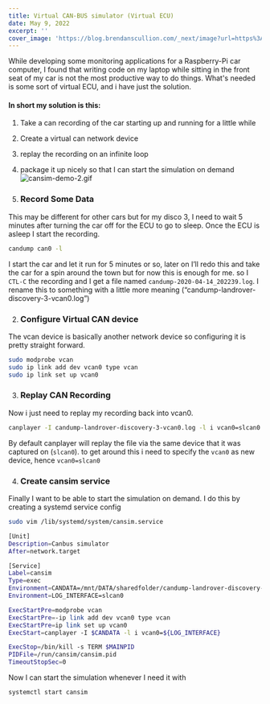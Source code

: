 ```yaml
---
title: Virtual CAN-BUS simulator (Virtual ECU)
date: May 9, 2022
excerpt: ''
cover_image: 'https://blog.brendanscullion.com/_next/image?url=https%3A%2F%2Fcdn.hashnode.com%2Fres%2Fhashnode%2Fimage%2Funsplash%2FKVPRz5JEDbc%2Fupload%2Fv1652106957021%2FtZQ5ZUVIo.jpeg%3Fw%3D1600%26h%3D840%26fit%3Dcrop%26crop%3Dentropy%26auto%3Dcompress%2Cformat%26format%3Dwebp&w=1920&q=75'
---
```


While developing some monitoring applications for a Raspberry-Pi car computer, I found that writing code on my laptop while sitting in the front seat of my car is not the most productive way to do things. What's needed is some sort of virtual ECU, and i have just the solution. 

#### In short my solution is this:
  1. Take a can recording of the car starting up and running for a little while
  2. Create a virtual can network device
  3. replay the recording on an infinite loop
  4. package it up nicely so that I can start the simulation on demand
![cansim-demo-2.gif](https://cdn.hashnode.com/res/hashnode/image/upload/v1652107126520/ODP7DeD6f.gif)

1. ### Record Some Data
This may be different for other cars but for my disco 3, I need to wait 5 minutes after turning the car off for the ECU to go to sleep. 
Once the ECU is asleep I start the recording. 
```bash
candump can0 -l
```
I start the car and let it run for 5 minutes or so, later on I’ll redo this and take the car for a spin around the town but for now this is enough for me. so I `CTL-C` the recording and I get a file named `candump-2020-04-14_202239.log`. I rename this to something with a little more meaning (“candump-landrover-discovery-3-vcan0.log”)

2. ### Configure Virtual CAN device
The vcan device is basically another network device so configuring it is pretty straight forward. 
```bash
sudo modprobe vcan
sudo ip link add dev vcan0 type vcan
sudo ip link set up vcan0
```
3. ### Replay CAN Recording
Now i just need to replay my recording back into vcan0.
```bash
canplayer -I candump-landrover-discovery-3-vcan0.log -l i vcan0=slcan0
```
By default canplayer will replay the file via the same device that it was captured on (`slcan0`). to get around this i need to specify the `vcan0` as new device, hence `vcan0=slcan0`

4. ### Create cansim service
Finally I want to be able to start the simulation on demand. I do this by creating a systemd service config

  ```bash
sudo vim /lib/systemd/system/cansim.service
```

```bash
[Unit]
Description=Canbus simulator
After=network.target

[Service]
Label=cansim
Type=exec
Environment=CANDATA=/mnt/DATA/sharedfolder/candump-landrover-discovery-3-vcan0.log
Environment=LOG_INTERFACE=slcan0

ExecStartPre=modprobe vcan
ExecStartPre=-ip link add dev vcan0 type vcan 
ExecStartPre=ip link set up vcan0
ExecStart=canplayer -I $CANDATA -l i vcan0=${LOG_INTERFACE}

ExecStop=/bin/kill -s TERM $MAINPID
PIDFile=/run/cansim/cansim.pid
TimeoutStopSec=0
```
Now I can start the simulation whenever I need it with
```bash
systemctl start cansim
```